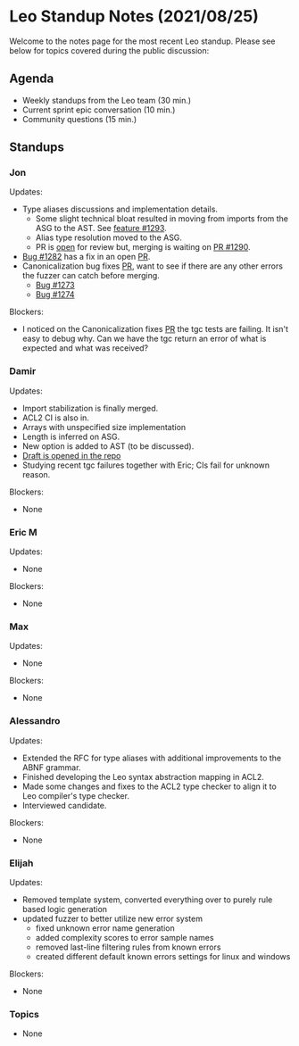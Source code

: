 # Leo Standup Notes (2021/08/25)

Welcome to the notes page for the most recent Leo standup. Please see below for topics covered during the public discussion:

## Agenda

* Weekly standups from the Leo team (30 min.)
* Current sprint epic conversation (10 min.)
* Community questions (15 min.)

## Standups

### Jon

Updates:

* Type aliases discussions and implementation details.
  * Some slight technical bloat resulted in moving from imports from the ASG to the AST. See [feature #1293](https://github.com/AleoHQ/leo/issues/1293).
  * Alias type resolution moved to the ASG.
  * PR is [open](https://github.com/AleoHQ/leo/pull/1294) for review but, merging is waiting on [PR #1290](https://github.com/AleoHQ/leo/pull/1290).
* [Bug #1282](https://github.com/AleoHQ/leo/issues/1282) has a fix in an open [PR](https://github.com/AleoHQ/leo/pull/1294).
* Canonicalization bug fixes [PR](https://github.com/AleoHQ/leo/pull/1296), want to see if there are any other errors the fuzzer can catch before merging.
  * [Bug #1273](https://github.com/AleoHQ/leo/issues/1273)
  * [Bug #1274](https://github.com/AleoHQ/leo/issues/1274)

Blockers:

* I noticed on the Canonicalization fixes [PR](https://github.com/AleoHQ/leo/pull/1296) the tgc tests are failing. It isn't easy to debug why. Can we have the tgc return an error of what is expected and what was received?

### Damir

Updates:

* Import stabilization is finally merged. 
* ACL2 CI is also in.
* Arrays with unspecified size implementation
 * Length is inferred on ASG. 
 * New option is added to AST (to be discussed).
 * [Draft is opened in the repo](https://github.com/AleoHQ/leo/pull/1295)
* Studying recent tgc failures together with Eric; CIs fail for unknown reason.
 
Blockers:

* None

### Eric M

Updates:

* None

Blockers:

* None

### Max

Updates:

* None

Blockers:

* None

### Alessandro

Updates:

* Extended the RFC for type aliases with additional improvements to the ABNF grammar.
* Finished developing the Leo syntax abstraction mapping in ACL2.
* Made some changes and fixes to the ACL2 type checker to align it to Leo compiler's type checker.
* Interviewed candidate.

Blockers:

* None

### Elijah

Updates:

* Removed template system, converted everything over to purely rule based logic generation
* updated fuzzer to better utilize new error system
    * fixed unknown error name generation
    * added complexity scores to error sample names
    * removed last-line filtering rules from known errors
    * created different default known errors settings for linux and windows

Blockers:

* None

### Topics

* None
